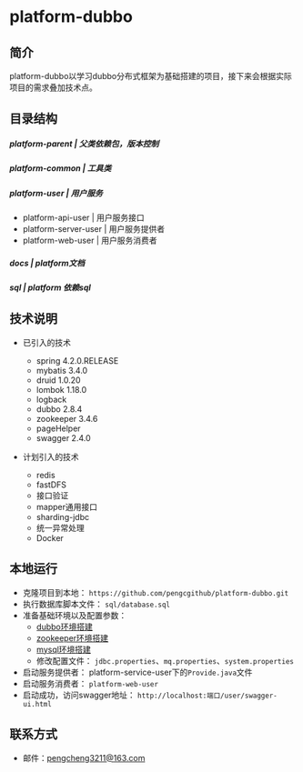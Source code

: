 # platform-dubbo

## 简介

platform-dubbo以学习dubbo分布式框架为基础搭建的项目，接下来会根据实际项目的需求叠加技术点。


## 目录结构 

##### platform-parent |   父类依赖包，版本控制

##### platform-common  |   工具类

##### platform-user  |  用户服务
* platform-api-user      |  用户服务接口
* platform-server-user   |  用户服务提供者
* platform-web-user      |  用户服务消费者

##### docs              |  platform文档

##### sql               |  platform 依赖sql


## 技术说明

- 已引入的技术
    - spring 4.2.0.RELEASE
    - mybatis 3.4.0
    - druid 1.0.20
    - lombok 1.18.0
    - logback
    - dubbo 2.8.4
    - zookeeper 3.4.6
    - pageHelper
    - swagger 2.4.0

- 计划引入的技术
    - redis
    - fastDFS
    - 接口验证
    - mapper通用接口
    - sharding-jdbc
    - 统一异常处理
    - Docker
    
## 本地运行

- 克隆项目到本地： `https://github.com/pengcgithub/platform-dubbo.git`
- 执行数据库脚本文件： `sql/database.sql`
- 准备基础环境以及配置参数：
    - [dubbo环境搭建](https://github.com/pengcgithub/java-development-environment/blob/master/dubbo.md)
    - [zookeeper环境搭建](https://github.com/pengcgithub/java-development-environment/blob/master/zookeeper.md)
    - [mysql环境搭建](https://github.com/pengcgithub/java-development-environment/blob/master/mysql/mysql%E5%AE%89%E8%A3%85.md)
    - 修改配置文件： `jdbc.properties`、`mq.properties`、`system.properties`
- 启动服务提供者： platform-service-user下的`Provide.java`文件
- 启动服务消费者： `platform-web-user`
- 启动成功，访问swagger地址： `http://localhost:端口/user/swagger-ui.html`

    
## 联系方式

- 邮件：pengcheng3211@163.com

